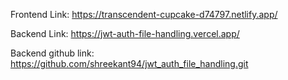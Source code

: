 Frontend Link:
https://transcendent-cupcake-d74797.netlify.app/

Backend Link:
https://jwt-auth-file-handling.vercel.app/

Backend github link:
https://github.com/shreekant94/jwt_auth_file_handling.git

